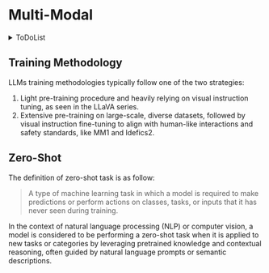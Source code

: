 # Multi-Modal

<details>
<summary> ToDoList </summary>
  
```text
Flamingo
```
</details>

## Training Methodology
LLMs training methodologies typically follow one of the two strategies:
1. Light pre-training procedure and heavily relying on visual instruction tuning, as seen in the LLaVA series.
2. Extensive pre-training on large-scale, diverse datasets, followed by visual instruction fine-tuning to align with human-like interactions and safety standards, like MM1 and Idefics2.


## Zero-Shot
The definition of zero-shot task is as follow:
> A type of machine learning task in which a model is required to make predictions or perform actions on classes, tasks, or inputs that it has never seen during training.

In the context of natural language processing (NLP) or computer vision, a model is considered to be performing a zero-shot task when it is applied to new tasks or categories by leveraging pretrained knowledge and contextual reasoning, often guided by natural language prompts or semantic descriptions.
